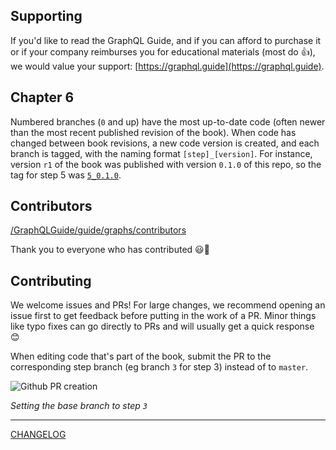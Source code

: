 ## Supporting 

If you'd like to read the GraphQL Guide, and if you can afford to purchase it or if your company reimburses you for educational materials (most do 👍), we would value your support: [https://graphql.guide](https://graphql.guide).

## Chapter 6

Numbered branches (`0` and up) have the most up-to-date code (often newer than the most recent published revision of the book). When code has changed between book revisions, a new code version is created, and each branch is tagged, with the naming format `[step]_[version]`. For instance, version `r1` of the book was published with version `0.1.0` of this repo, so the tag for step 5 was [`5_0.1.0`](https://github.com/GraphQLGuide/guide/releases/tag/5_0.1.0).

## Contributors

[/GraphQLGuide/guide/graphs/contributors](https://github.com/GraphQLGuide/guide/graphs/contributors)

Thank you to everyone who has contributed 😃🙌

## Contributing

We welcome issues and PRs! For large changes, we recommend opening an issue first to get feedback before putting in the work of a PR. Minor things like typo fixes can go directly to PRs and will usually get a quick response 😊

When editing code that's part of the book, submit the PR to the corresponding step branch (eg branch `3` for step 3) instead of to `master`.

![Github PR creation](https://res.cloudinary.com/graphql/pr-base.png)

*Setting the base branch to step `3`*

---

[CHANGELOG](https://github.com/GraphQLGuide/guide/blob/master/CHANGELOG.md)
